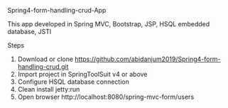 Spring4-form-handling-crud-App

This app developed in Spring MVC, Bootstrap, JSP, HSQL embedded database, JSTl


Steps

1. Download or clone https://github.com/abidanjum2019/Spring4-form-handling-crud.git
2. Import project in SpringToolSuit v4 or above
3. Configure HSQL database connection
4. Clean install jetty:run
5. Open browser http://localhost:8080/spring-mvc-form/users
